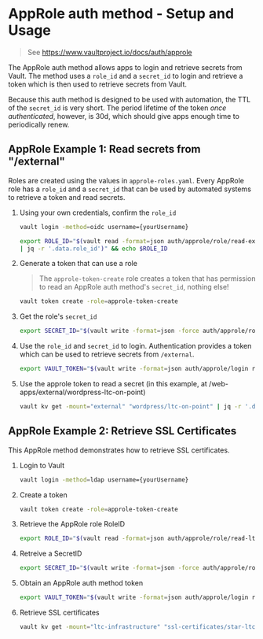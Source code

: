 # AppRole auth method - Setup and Usage

> See <https://www.vaultproject.io/docs/auth/approle>

The AppRole auth method allows apps to login and retrieve secrets from Vault. The method uses a `role_id` and a `secret_id` to login and retrieve a token which is then used to retrieve secrets from Vault.

Because this auth method is designed to be used with automation, the TTL of the `secret_id` is very short. The period lifetime of the token *once authenticated*, however, is 30d, which should give apps enough time to periodically renew.

## AppRole Example 1: Read secrets from "/external"

Roles are created using the values in `approle-roles.yaml`. Every AppRole role has a `role_id` and a `secret_id` that can be used by automated systems to retrieve a token and read secrets.

1. Using your own credentials, confirm the `role_id`

    ```bash
    vault login -method=oidc username={yourUsername}

    export ROLE_ID="$(vault read -format=json auth/approle/role/read-external/role-id
    | jq -r '.data.role_id')" && echo $ROLE_ID
    ```

1. Generate a token that can use a role

    > The `approle-token-create` role creates a token that has permission to read an AppRole auth method's `secret_id`, nothing else!

    ```bash
    vault token create -role=approle-token-create
    ```

1. Get the role's `secret_id`

    ```bash
    export SECRET_ID="$(vault write -format=json -force auth/approle/role/read-external/secret-id | jq -r '.data.secret_id')" && echo $SECRET_ID
    ```

1. Use the `role_id` and `secret_id` to login. Authentication provides a token which can be used to retrieve secrets from `/external`.

    ```bash
    export VAULT_TOKEN="$(vault write -format=json auth/approle/login role_id=${ROLE_ID} secret_id=${SECRET_ID} jq -r '.auth.client_token')" && echo $VAULT_TOKEN
    ```

1. Use the approle token to read a secret (in this example, at /web-apps/external/wordpress-ltc-on-point)

    ```bash
    vault kv get -mount="external" "wordpress/ltc-on-point" | jq -r '.data.data'
    ```

## AppRole Example 2: Retrieve SSL Certificates

This AppRole method demonstrates how to retrieve SSL certificates.

1. Login to Vault

    ```bash
    vault login -method=ldap username={yourUsername}
    ```

1. Create a token

    ```bash
    vault token create -role=approle-token-create
    ```

1. Retrieve the AppRole role RoleID

    ```bash
    export ROLE_ID="$(vault read -format=json auth/approle/role/read-ltc-infrastructure-ssl-certificates/role-id | jq -r '.data.role_id')" && echo $ROLE_ID
    ```

1. Retreive a SecretID

    ```bash
    export SECRET_ID="$(vault write -format=json -force auth/approle/role/read-ltc-infrastructure-ssl-certificates/secret-id | jq -r '.data.secret_id')" && echo $SECRET_ID
    ```

1. Obtain an AppRole auth method token

    ```bash
    export VAULT_TOKEN="$(vault write -format=json auth/approle/login role_id=${ROLE_ID} secret_id=${SECRET_ID} | jq -r '.auth.client_token')" && echo $VAULT_TOKEN
    ```

1. Retrieve SSL certificates

    ```bash
    vault kv get -mount="ltc-infrastructure" "ssl-certificates/star-ltc-bcit-ca"
    ```
